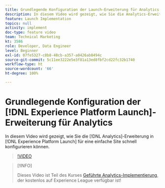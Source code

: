 ```yaml
---
title: Grundlegende Konfiguration der Launch-Erweiterung für Analytics
description: In diesem Video wird gezeigt, wie Sie die Analytics-Erweiterung in Launch für eine einfache Site schnell konfigurieren können.
feature: Launch Implementation
topics: null
activity: implement
doc-type: feature video
team: Technical Marketing
kt: 3586
role: Developer, Data Engineer
level: Beginner
exl-id: 07fe5327-c8b8-48cb-a357-a0426ab8494c
source-git-commit: 5c11ee3222e5e3f81a13ed8fbf2cd22fc32b1740
workflow-type: ht
source-wordcount: '66'
ht-degree: 100%

---
```


# Grundlegende Konfiguration der [!DNL Experience Platform Launch]-Erweiterung für Analytics

In diesem Video wird gezeigt, wie Sie die [!DNL Analytics]-Erweiterung in [!DNL Experience Platform Launch] für eine einfache Site schnell konfigurieren können.

>[!VIDEO](https://video.tv.adobe.com/v/28751/?quality=12)

>[!INFO]
>
> Dieses Video ist Teil des Kurses [Geführte Analytics-Implementierung](https://experienceleague.adobe.com/?recommended=Analytics-D-1-2019.1&amp;lang=de), der kostenlos auf Experience League verfügbar ist!